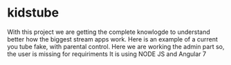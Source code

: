 # kidstube
With this project we are getting the complete knowlogde to understand better how the biggest stream apps work. 
Here is an example of a current you tube fake, with parental control. Here we are working the admin part so, the user is missing for requiriments 
It is using NODE JS and Angular 7

